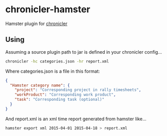 # chronicler-hamster
Hamster plugin for [chronicler](https://github.com/alechenninger/chronicler)

## Using

Assuming a source plugin path to jar is defined in your chronicler config...

```bash
chronicler -hc categories.json -hr report.xml
```

Where categories.json is a file in this format:

```json
{
  "Hamster category name": {
    "project": "Corresponding project in rally timesheets",
    "workProduct": "Corresponding work product",
    "task": "Corresponding task (optional)"
  }
}
```

And report.xml is an xml time report generated from hamster like...

```bash
hamster export xml 2015-04-01 2015-04-18 > report.xml
```
